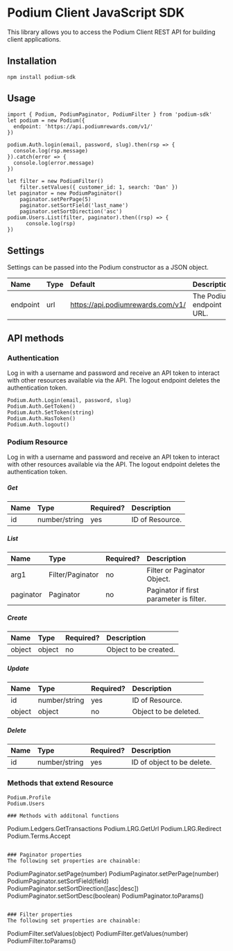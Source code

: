 # Podium Client JavaScript SDK

This library allows you to access the Podium Client REST API for building client applications. 

## Installation
```
npm install podium-sdk
```

## Usage
```
import { Podium, PodiumPaginator, PodiumFilter } from 'podium-sdk'
let podium = new Podium({
  endpoint: 'https://api.podiumrewards.com/v1/'
})

podium.Auth.login(email, password, slug).then(rsp => {
  console.log(rsp.message)
}).catch(error => {
  console.log(error.message)
})

let filter = new PodiumFilter()
    filter.setValues({ customer_id: 1, search: 'Dan' })
let paginator = new PodiumPaginator()
    paginator.setPerPage(5)
    paginator.setSortField('last_name')
    paginator.setSortDirection('asc')
podium.Users.List(filter, paginator).then((rsp) => {
      console.log(rsp)
})

``` 

## Settings
Settings can be passed into the Podium constructor as a JSON object.

| Name  | Type | Default | Description |
| :------------- | :------------- | :------------- | :------------- |
| endpoint  | url  | https://api.podiumrewards.com/v1/ | The Podium endpoint URL. |

## API methods

### Authentication
Log in with a username and password and receive an API token to interact with other resources available via the API. The logout endpoint deletes the authentication token. 

```
Podium.Auth.Login(email, password, slug)
Podium.Auth.GetToken()
Podium.Auth.SetToken(string)
Podium.Auth.HasToken()
Podium.Auth.logout()

```

### Podium Resource
Log in with a username and password and receive an API token to interact with other resources available via the API. The logout endpoint deletes the authentication token. 

##### Get

| Name  | Type | Required? | Description |
| :------------- | :------------- | :------------- | :------------- |
| id  | number/string  | yes | ID of Resource. |

##### List

| Name  | Type | Required? | Description |
| :------------- | :------------- | :------------- | :------------- |
| arg1  | Filter/Paginator  | no | Filter or Paginator Object. |
| paginator  | Paginator  | no | Paginator if first parameter is filter. |

##### Create

| Name  | Type | Required? | Description |
| :------------- | :------------- | :------------- | :------------- |
| object  | object  | no | Object to be created. |

##### Update

| Name  | Type | Required? | Description |
| :------------- | :------------- | :------------- | :------------- |
| id  | number/string  | yes | ID of Resource. |
| object  | object  | no | Object to be deleted. |

##### Delete

| Name  | Type | Required? | Description |
| :------------- | :------------- | :------------- | :------------- |
| id  | number/string  | yes | ID of object to be delete. |



### Methods that extend Resource

```
Podium.Profile
Podium.Users

### Methods with additonal functions

```
Podium.Ledgers.GetTransactions
Podium.LRG.GetUrl
Podium.LRG.Redirect
Podium.Terms.Accept
```

### Paginator properties
The following set properties are chainable:

```
PodiumPaginator.setPage(number)
PodiumPaginator.setPerPage(number)
PodiumPaginator.setSortField(field)
PodiumPaginator.setSortDirection([asc|desc])
PodiumPaginator.setSortDesc(boolean)
PodiumPaginator.toParams()
```

### Filter properties
The following set properties are chainable:

```
PodiumFilter.setValues(object)
PodiumFilter.getValues(number)
PodiumFilter.toParams()
```